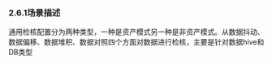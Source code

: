 ### 2.6.1场景描述

​       通用检核配置分为两种类型，一种是资产模式另一种是非资产模式。从数据抖动、数据偏移、数据堆积、数据对照四个方面对数据进行检核，主要是针对数据hive和DB类型